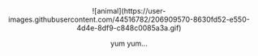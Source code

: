 <div align="center">
![animal](https://user-images.githubusercontent.com/44516782/206909570-8630fd52-e550-4d4e-8df9-c848c0085a3a.gif)
    <p>yum yum...</p>
</div>
